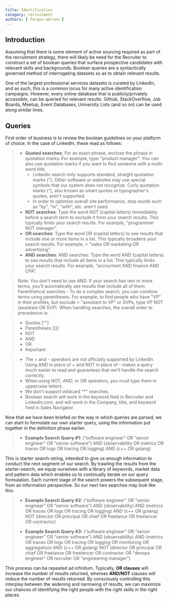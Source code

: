 ```yaml
---
title: Identification
category: recruitment
authors: [ fergus-obrien ]
---
```


## Introduction

Assuming that there is some element of active sourcing required as part of the recruitment strategy, there will likely be need for the Recruiter to construct a set of boolean queries that surface prospective candidates with relevant skills and backgrounds. Boolean queries are a syntactically governed method of interrogating datasets so as to obtain relevant results.

One of the largest professional services datasets is curated by LinkedIn, and as such, this is a common locus for many active identification campaigns. However, every online database that is publicly/privately accessible, can be queried for relevant results. Github, StackOverflow, Job Boards, Meetup, Event Databases, University Lists (and so on) can be used along similar lines.

## Queries

First order of business is to review the boolean guidelines on your platform of choice. In the case of LinkedIn, these read as follows:

> * **Quoted searches**: For an exact phrase, enclose the phrase in quotation marks. For example, type "product manager". You can also use quotation marks if you want to find someone with a multi-word title.
>    * LinkedIn search only supports standard, straight quotation marks ("). Other software or websites may use special symbols that our system does not recognize. Curly quotation marks (“), also known as smart quotes or typographer's quotes, aren't supported.
>    * In order to optimize overall site performance, stop words such as "by", "in", "with", etc. aren't used.
> * **NOT searches**: Type the word NOT (capital letters) immediately before a search term to exclude it from your search results. This typically limits your search results. For example, "programmer NOT manager".
> * **OR searches**: Type the word OR (capital letters) to see results that include one or more items in a list. This typically broadens your search results. For example, > "sales OR marketing OR advertising”.
> * **AND searches**: AND searches: Type the word AND (capital letters) to see results that include all items in a list. This typically limits your search results. For example, "accountant AND finance AND CPA".

> Note: You don't need to use AND. If your search has two or more terms, you'll automatically see results that include all of them.
> Parenthetical searches - To do a complex search, you can combine terms using parentheses. For example, to find people who have "VP" in their profiles, but exclude > "assistant to VP" or SVPs, type VP NOT (assistant OR SVP).
> When handling searches, the overall order to precedence is:

> * Quotes [""]
> * Parentheses [()]
> * NOT
> * AND
> * OR
> * Important:

> * The + and - operators are not officially supported by LinkedIn. Using AND in place of + and NOT in place of - makes a query much easier to read and guarantees that we'll handle the search correctly.
> * When using NOT, AND, or OR operators, you must type them in uppercase letters.
> * We don't support wildcard "*" searches.
> * Boolean search will work in the keyword field in Recruiter and Linkedin.com, and will work in the Company, title, and keyword field in Sales Navigator.

Now that we have been briefed on the way in which queries are parsed, we can start to formulate our own starter query, using the information put together in the definition phase earlier. 

>   - **Example Search Query #1:** (”software engineer” OR “senior engineer” OR “senior software”) AND (observability OR metrics OR traces OR logs OR tracing OR logging) AND (c++ OR golang)

This is starter search-string, intended to give us enough information to conduct the next segment of our search. By trawling the results from the starter-search, we equip ourselves with a library of keywords, market data and pattern data which enables us to continually iterate on our query formulation. Each current stage of the search powers the subsequent stage, from an information perspective. So our next two searches may look like this:

>  - **Example Search Query #2:** (”software engineer” OR “senior engineer” OR “senior software”) AND (observability) AND (metrics OR traces OR logs OR tracing OR logging) AND (c++ OR golang) NOT (director OR principal OR chief OR freelance OR freelancer OR contractor)

>   - **Example Search Query #3:** (”software engineer” OR “senior engineer” OR “senior software”) AND (observability) AND (metrics OR traces OR logs OR tracing OR logging OR monitoring OR aggregation) AND (c++ OR golang) NOT (director OR principal OR chief OR freelance OR freelancer OR contractor OR "devops engineer" OR recruiter OR "engineering manager")

This process can be repeated ad infinitum. Typically, **OR clauses** will increase the number of results returned, whereas **AND/NOT** clauses will reduce the number of results returned. By consciously controlling this interplay between the widening and narrowing of results, we can maximize our chances of identifying the right people with the right skills in the right places.


